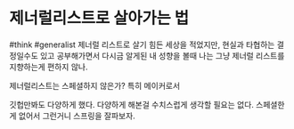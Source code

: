# 제너럴리스트로 살아가는 법
#think #generalist
제너럴 리스트로 살기 힘든 세상을 적었지만, 현실과 타협하는 결정일수도 있고
공부해가면서 다시금 알게된 내 성향을 볼때 나는 그냥 제너럴 리스트를 지향하는게 편하지 않나.

제너럴리스트는 스페셜하지 않은가? 특히 메이커로서


깃헙만봐도 다양하게 했다. 다양하게 해본걸 수치스럽게 생각할 필요는 없다. 스페셜한게 없어서 그런거니 스프링을 잘파보자.